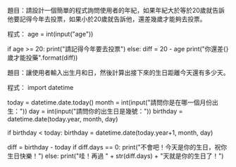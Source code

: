 題目：請設計一個簡單的程式詢問使用者的年紀，如果年紀大於等於20歲就告訴他要記得今年去投票，如果小於20歲就告訴他，還差幾歲才能夠去投票。

程式：
age = int(input("age"))

if age >= 20:
	print("請記得今年要去投票")
else:
	diff = 20 - age
	print("你還差{}歲才能投藥".format(diff))
	

題目：讓使用者輸入出生月和日，然後計算出接下來的生日距離今天還有多少天。

程式：
import datetime

today = datetime.date.today()
month = int(input("請問你是在哪一個月份出生："))
day = int(input("請問你的出生日是幾號："))
birthday = datetime.date(today.year, month, day)

if birthday < today:
	birthday = datetime.date(today.year+1, month, day)

diff = birthday - today
if diff.days == 0:
	print("不會吧！今天是你的生日，祝你生日快樂！")
else:
	print("哇！再過 " + str(diff.days) + "天就是你的生日了！")